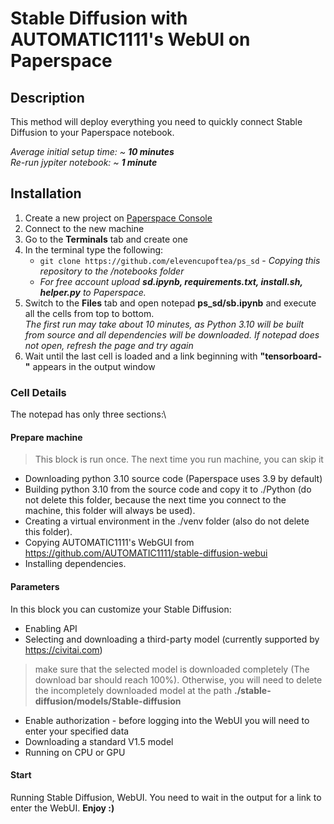 # Stable Diffusion with AUTOMATIC1111's WebUI on Paperspace

## Description
This method will deploy everything you need to quickly connect Stable Diffusion to your Paperspace notebook.

*Average initial setup time: ~ **10 minutes***\
*Re-run jypiter notebook: ~ **1 minute***

## Installation
1. Create a new project on [Paperspace Console](https://console.paperspace.com)
2. Connect to the new machine
3. Go to the **Terminals** tab and create one
4. In the terminal type the following:
   - `git clone https://github.com/elevencupoftea/ps_sd` - *Copying this repository to the /notebooks folder*
   - _For free account upload **sd.ipynb, requirements.txt, install.sh, helper.py** to Paperspace._
5. Switch to the **Files** tab and open notepad **ps_sd/sb.ipynb** and execute all the cells from top to bottom.\
   *The first run may take about 10 minutes, as Python 3.10 will be built from source and all dependencies will be downloaded. If notepad does not open, refresh the page and try again*
6. Wait until the last cell is loaded and a link beginning with **"tensorboard-"** appears in the output window</li>

### Cell Details
The notepad has only three sections:\
#### Prepare machine
> This block is run once. The next time you run machine, you can skip it
- Downloading python 3.10 source code (Paperspace uses 3.9 by default)
- Building python 3.10 from the source code and copy it to ./Python (do not delete this folder, because the next time you connect to the machine, this folder will always be used).
- Creating a virtual environment in the ./venv folder (also do not delete this folder).
- Copying AUTOMATIC1111's WebGUI from https://github.com/AUTOMATIC1111/stable-diffusion-webui
- Installing dependencies.

#### Parameters
In this block you can customize your Stable Diffusion:
- Enabling API
- Selecting and downloading a third-party model (currently supported by https://civitai.com)
> make sure that the selected model is downloaded completely (The download bar should reach 100%). Otherwise, you will need to delete the incompletely downloaded model at the path **./stable-diffusion/models/Stable-diffusion** 
- Enable authorization - before logging into the WebUI you will need to enter your specified data
- Downloading a standard V1.5 model
- Running on CPU or GPU

#### Start
Running Stable Diffusion, WebUI. You need to wait in the output for a link to enter the WebUI.
**Enjoy :)**





